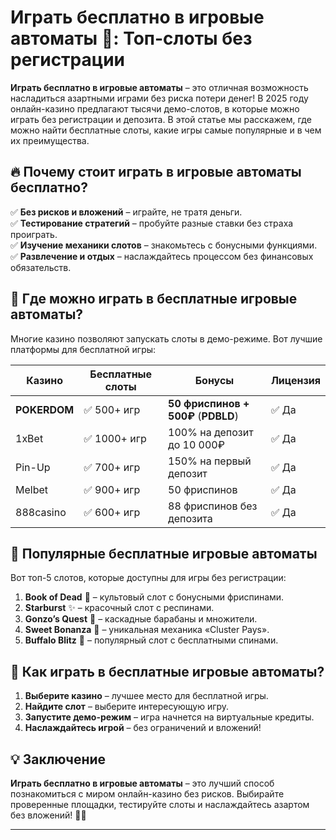 # Играть бесплатно в игровые автоматы 🎰: Топ-слоты без регистрации  

**Играть бесплатно в игровые автоматы** – это отличная возможность насладиться азартными играми без риска потери денег! В 2025 году онлайн-казино предлагают тысячи демо-слотов, в которые можно играть без регистрации и депозита. В этой статье мы расскажем, где можно найти бесплатные слоты, какие игры самые популярные и в чем их преимущества.  

## 🔥 Почему стоит играть в игровые автоматы бесплатно?  

✅ **Без рисков и вложений** – играйте, не тратя деньги.  
✅ **Тестирование стратегий** – пробуйте разные ставки без страха проиграть.  
✅ **Изучение механики слотов** – знакомьтесь с бонусными функциями.  
✅ **Развлечение и отдых** – наслаждайтесь процессом без финансовых обязательств.  

## 🎰 Где можно играть в бесплатные игровые автоматы?  

Многие казино позволяют запускать слоты в демо-режиме. Вот лучшие платформы для бесплатной игры:  

| Казино        | Бесплатные слоты | Бонусы | Лицензия |  
|--------------|----------------|--------|---------|  
| **POKERDOM** | ✅ 500+ игр     | **50 фриспинов + 500₽** (**PDBLD**) | ✅ Да |  
| 1xBet        | ✅ 1000+ игр    | 100% на депозит до 10 000₽ | ✅ Да |  
| Pin-Up       | ✅ 700+ игр     | 150% на первый депозит | ✅ Да |  
| Melbet       | ✅ 900+ игр     | 50 фриспинов | ✅ Да |  
| 888casino    | ✅ 600+ игр     | 88 фриспинов без депозита | ✅ Да |  

## 🎯 Популярные бесплатные игровые автоматы  

Вот топ-5 слотов, которые доступны для игры без регистрации:  

1. **Book of Dead** 📖 – культовый слот с бонусными фриспинами.  
2. **Starburst** ✨ – красочный слот с респинами.  
3. **Gonzo’s Quest** 🗿 – каскадные барабаны и множители.  
4. **Sweet Bonanza** 🍭 – уникальная механика «Cluster Pays».  
5. **Buffalo Blitz** 🦬 – популярный слот с бесплатными спинами.  

## 🔄 Как играть в бесплатные игровые автоматы?  

1. **Выберите казино** – лучшее место для бесплатной игры.  
2. **Найдите слот** – выберите интересующую игру.  
3. **Запустите демо-режим** – игра начнется на виртуальные кредиты.  
4. **Наслаждайтесь игрой** – без ограничений и вложений!  

## 💡 Заключение  

**Играть бесплатно в игровые автоматы** – это лучший способ познакомиться с миром онлайн-казино без рисков. Выбирайте проверенные площадки, тестируйте слоты и наслаждайтесь азартом без вложений! 🎰🔥  

---  


